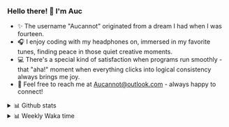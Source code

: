 ### Hello there! 👋 I'm Auc

- ✨ The username "Aucannot" originated from a dream I had when I was fourteen.  
- 🎧 I enjoy coding with my headphones on, immersed in my favorite tunes, finding peace in those quiet creative moments.  
- 💻 There's a special kind of satisfaction when programs run smoothly - that "aha!" moment when everything clicks into logical consistency always brings me joy.
- 📧 Feel free to reach me at [Aucannot@outlook.com](mailto:Aucannot@outlook.com) - always happy to connect!

<details>
  <summary>📊 Github stats</summary>
  <div align="center">
    <img height="180em" src="https://github-readme-stats-delta-three-96.vercel.app/api?username=Aucannot&theme=tokyonight&count_private=true&show_icons=true&include_all_commits=true&custom_title=GitHub_Stats"/>
    <img height="180em" src="https://github-readme-stats-delta-three-96.vercel.app/api/top-langs/?username=Aucannot&theme=tokyonight&layout=compact&hide=CMake,Makefile"/>
  </div>
</details>
<details>
  <summary>📊 Weekly Waka time</summary>
  
  <!--START_SECTION:waka-->

```txt
Python   12 hrs 58 mins  ███████████████▒░░░░░░░░░   61.17 %
Docker   7 hrs 48 mins   █████████▒░░░░░░░░░░░░░░░   36.76 %
CSV      11 mins         ▒░░░░░░░░░░░░░░░░░░░░░░░░   00.93 %
Text     9 mins          ▒░░░░░░░░░░░░░░░░░░░░░░░░   00.74 %
YAML     5 mins          ░░░░░░░░░░░░░░░░░░░░░░░░░   00.39 %
```

<!--END_SECTION:waka-->
</details>
